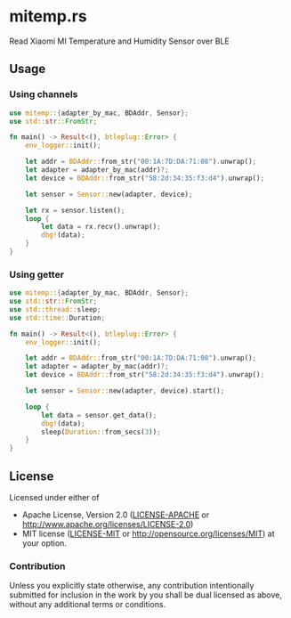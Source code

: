 # mitemp.rs

Read Xiaomi MI Temperature and Humidity Sensor over BLE

## Usage

### Using channels

```rust
use mitemp::{adapter_by_mac, BDAddr, Sensor};
use std::str::FromStr;

fn main() -> Result<(), btleplug::Error> {
    env_logger::init();

    let addr = BDAddr::from_str("00:1A:7D:DA:71:08").unwrap();
    let adapter = adapter_by_mac(addr)?;
    let device = BDAddr::from_str("58:2d:34:35:f3:d4").unwrap();

    let sensor = Sensor::new(adapter, device);

    let rx = sensor.listen();
    loop {
        let data = rx.recv().unwrap();
        dbg!(data);
    }
}
```

### Using getter

```rust
use mitemp::{adapter_by_mac, BDAddr, Sensor};
use std::str::FromStr;
use std::thread::sleep;
use std::time::Duration;

fn main() -> Result<(), btleplug::Error> {
    env_logger::init();

    let addr = BDAddr::from_str("00:1A:7D:DA:71:08").unwrap();
    let adapter = adapter_by_mac(addr)?;
    let device = BDAddr::from_str("58:2d:34:35:f3:d4").unwrap();

    let sensor = Sensor::new(adapter, device).start();

    loop {
        let data = sensor.get_data();
        dbg!(data);
        sleep(Duration::from_secs(3));
    }
}

```

## License

Licensed under either of
 * Apache License, Version 2.0 ([LICENSE-APACHE](LICENSE-APACHE) or http://www.apache.org/licenses/LICENSE-2.0)
 * MIT license ([LICENSE-MIT](LICENSE-MIT) or http://opensource.org/licenses/MIT)
at your option.

### Contribution

Unless you explicitly state otherwise, any contribution intentionally submitted
for inclusion in the work by you shall be dual licensed as above, without any
additional terms or conditions.